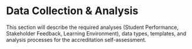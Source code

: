 # Data Collection & Analysis

This section will describe the required analyses (Student Performance, Stakeholder Feedback, Learning Environment), data types, templates, and analysis processes for the accreditation self-assessment. 